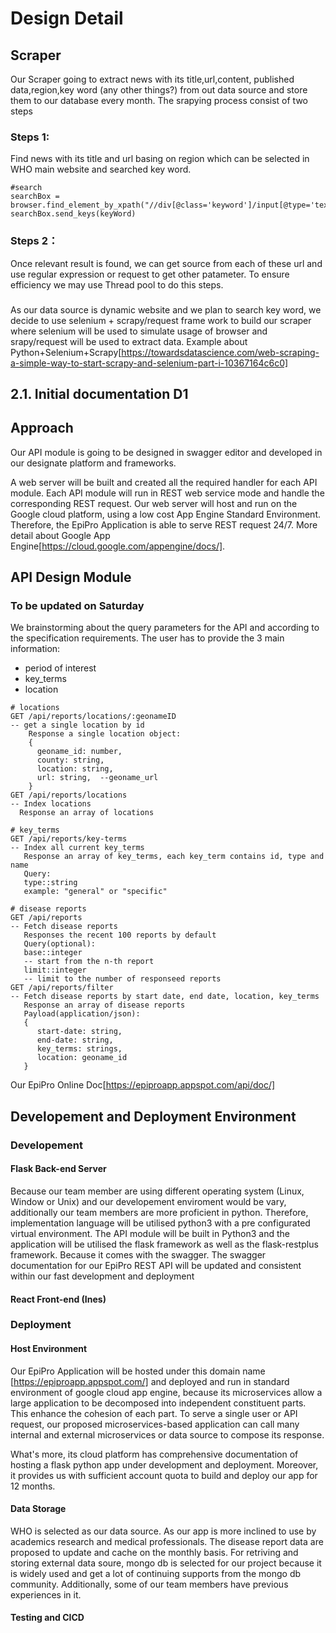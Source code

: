# Design Detail

## Scraper
[//]: # (I used to use request or ulib.request to extract content of a url but I saw there is a scrapy file readly)
Our Scraper going to extract news with its title,url,content, published data,region,key word (any other things?) from out data source and store them to our database every month. The srapying process consist of two steps
### Steps 1:
Find news with its title and url basing on region which can be selected in WHO main website and searched key word.
```
#search
searchBox = browser.find_element_by_xpath("//div[@class='keyword']/input[@type='text']")
searchBox.send_keys(keyWord)
```
### Steps 2：
Once relevant result is found, we can get source from each of these url and use regular expression or request to get other patameter. To ensure efficiency we may use Thread pool to do this steps.
###
As our data source is dynamic website and we plan to search key word, we decide to use selenium + scrapy/request frame work to build our scraper where selenium will be used to simulate usage of browser and srapy/request will be used to extract data. 
Example about Python+Selenium+Scrapy[https://towardsdatascience.com/web-scraping-a-simple-way-to-start-scrapy-and-selenium-part-i-10367164c6c0]

## 2.1. Initial	documentation D1

## Approach
[//]: # (Describe	how	you	intend	to	develop	the	API	module and	provide	the	ability to	run	it	in	Web	service	mode)
Our API module is going to be designed in swagger editor and developed in our designate platform and frameworks.

A web server will be built and created all the required handler for each API module. Each API module will run in REST web service mode and handle the corresponding REST request. Our web server will host and run on the Google cloud platform, using a low cost App Engine Standard Environment. Therefore, the EpiPro Application is able to serve REST request 24/7.
More detail about Google App Engine[https://cloud.google.com/appengine/docs/].


## API Design Module

[//]: # (Discuss	your	current	thinking	about	how	parameters can	be	passed	to	your module	and	how	results	are	collected.	Show	an	example	of	a	possible interaction .e.g.- sample	HTTP	calls	with	URL	and	parameters)

### To be updated on Saturday
We brainstorming about the query parameters for the API and according to the specification requirements. The user has to provide the 3 main information:
- period of interest
- key_terms
- location

```
# locations
GET /api/reports/locations/:geonameID 
-- get a single location by id
    Response a single location object:
    {
      geoname_id: number,
      county: string,
      location: string,
      url: string,  --geoname_url
    }
GET /api/reports/locations 
-- Index locations 
  Response an array of locations

# key_terms
GET /api/reports/key-terms 
-- Index all current key_terms 
   Response an array of key_terms, each key_term contains id, type and name
   Query:
   type::string 
   example: "general" or "specific"

# disease reports
GET /api/reports 
-- Fetch disease reports
   Responses the recent 100 reports by default
   Query(optional):  
   base::integer 
   -- start from the n-th report 
   limit::integer 
   -- limit to the number of responseed reports
GET /api/reports/filter 
-- Fetch disease reports by start date, end date, location, key_terms
   Response an array of disease reports
   Payload(application/json): 
   { 
      start-date: string, 
      end-date: string, 
      key_terms: strings, 
      location: geoname_id 
   }
```

Our EpiPro Online Doc[https://epiproapp.appspot.com/api/doc/]


## Developement and Deployment Environment
[//]: # (Present	and	justify	implementation	language,	development	and	deployment environment .e.g.	Linux,	Windows	and	specific	libraries	that	you	plan	to	use.)

### Developement
#### Flask Back-end Server
Because our team member are using different operating system (Linux, Window or Unix) and our developement enviroment would be vary, additionally our team members are more proficient in python. Therefore, implementation language will be utilised python3 with a pre configurated virtual environment. The API module will be built in Python3 and the application will be utilised the flask framework as well as the flask-restplus framework. Because it comes with the swagger. The swagger documentation for our EpiPro REST API will be updated and consistent within our fast development and deployment
#### React Front-end (Ines)


### Deployment
#### Host Environment
Our EpiPro Application will be hosted under this domain name [https://epiproapp.appspot.com/] and deployed and run in standard environment of google cloud app engine, because its microservices allow a large application to be decomposed into independent constituent parts. This enhance the cohesion of each part. To serve a single user or API request, our proposed microservices-based application can call many internal and external microservices or data source to compose its response.

What's more, its cloud platform has comprehensive documentation of hosting a flask python app under development and deployment. Moreover, it provides us with sufficient account quota to build and deploy our app for 12 months.
#### Data Storage
WHO is selected as our data source. As our app is more inclined to use by academics research and medical professionals. The disease report data are proposed to update and cache on the monthly basis. For retriving and storing external data soure, mongo db is selected for our project because it is widely used and get a lot of continuing supports from the mongo db community.  Additionally, some of our team members have previous experiences in it.
#### Testing and CICD


[//]: # (leave your preferrable framework, library here if you have any: Scapper-- fetch data, )

